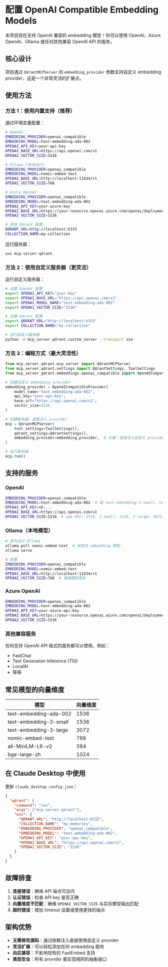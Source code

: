 # 配置 OpenAI Compatible Embedding Models

本项目现在支持 OpenAI 兼容的 embedding 模型！你可以使用 OpenAI、Azure OpenAI、Ollama 或任何其他兼容 OpenAI API 的服务。

## 核心设计

项目通过 `QdrantMCPServer` 的 `embedding_provider` 参数支持自定义 embedding provider，这是一个非常灵活的扩展点。

## 使用方法

### 方法 1：使用内置支持（推荐）

通过环境变量配置：

```bash
# OpenAI
EMBEDDING_PROVIDER=openai_compatible
EMBEDDING_MODEL=text-embedding-ada-002
OPENAI_API_KEY=your-api-key
OPENAI_BASE_URL=https://api.openai.com/v1
OPENAI_VECTOR_SIZE=1536

# Ollama (本地运行)
EMBEDDING_PROVIDER=openai_compatible
EMBEDDING_MODEL=nomic-embed-text
OPENAI_BASE_URL=http://localhost:11434/v1
OPENAI_VECTOR_SIZE=768

# Azure OpenAI
EMBEDDING_PROVIDER=openai_compatible
EMBEDDING_MODEL=text-embedding-ada-002
OPENAI_API_KEY=your-azure-key
OPENAI_BASE_URL=https://your-resource.openai.azure.com/openai/deployments/your-deployment
OPENAI_VECTOR_SIZE=1536

# 其他 Qdrant 配置
QDRANT_URL=http://localhost:6333
COLLECTION_NAME=my-collection
```

运行服务器：
```bash
uvx mcp-server-qdrant
```

### 方法 2：使用自定义服务器（更灵活）

运行自定义服务器：

```bash
# 设置 OpenAI 配置
export OPENAI_API_KEY="your-key"
export OPENAI_BASE_URL="https://api.openai.com/v1"
export OPENAI_MODEL_NAME="text-embedding-ada-002"
export OPENAI_VECTOR_SIZE="1536"

# 设置 Qdrant 配置
export QDRANT_URL="http://localhost:6333"
export COLLECTION_NAME="my-collection"

# 运行自定义服务器
python -m mcp_server_qdrant.custom_server --transport sse
```

### 方法 3：编程方式（最大灵活性）

```python
from mcp_server_qdrant.mcp_server import QdrantMCPServer
from mcp_server_qdrant.settings import QdrantSettings, ToolSettings
from mcp_server_qdrant.embeddings.openai_compatible import OpenAICompatibleProvider

# 创建自定义 embedding provider
embedding_provider = OpenAICompatibleProvider(
    model_name="text-embedding-ada-002",
    api_key="your-api-key",
    base_url="https://api.openai.com/v1",
    vector_size=1536
)

# 创建服务器，直接注入 provider
mcp = QdrantMCPServer(
    tool_settings=ToolSettings(),
    qdrant_settings=QdrantSettings(),
    embedding_provider=embedding_provider,  # 关键：直接注入自定义 provider
)

# 运行服务器
mcp.run()
```

## 支持的服务

### OpenAI
```bash
EMBEDDING_PROVIDER=openai_compatible
EMBEDDING_MODEL=text-embedding-ada-002  # 或 text-embedding-3-small, text-embedding-3-large
OPENAI_API_KEY=sk-...
OPENAI_BASE_URL=https://api.openai.com/v1
OPENAI_VECTOR_SIZE=1536  # ada-002: 1536, 3-small: 1536, 3-large: 3072
```

### Ollama（本地模型）
```bash
# 首先运行 Ollama
ollama pull nomic-embed-text  # 或其他 embedding 模型
ollama serve

# 配置
EMBEDDING_PROVIDER=openai_compatible
EMBEDDING_MODEL=nomic-embed-text
OPENAI_BASE_URL=http://localhost:11434/v1
OPENAI_VECTOR_SIZE=768  # 根据模型而定
```

### Azure OpenAI
```bash
EMBEDDING_PROVIDER=openai_compatible
EMBEDDING_MODEL=text-embedding-ada-002
OPENAI_API_KEY=your-azure-api-key
OPENAI_BASE_URL=https://your-resource.openai.azure.com/openai/deployments/your-deployment-name
OPENAI_VECTOR_SIZE=1536
```

### 其他兼容服务

任何支持 OpenAI API 格式的服务都可以使用，例如：
- FastChat
- Text Generation Inference (TGI)
- LocalAI
- 等等

## 常见模型的向量维度

| 模型 | 向量维度 |
|-----|---------|
| text-embedding-ada-002 | 1536 |
| text-embedding-3-small | 1536 |
| text-embedding-3-large | 3072 |
| nomic-embed-text | 768 |
| all-MiniLM-L6-v2 | 384 |
| bge-large-zh | 1024 |

## 在 Claude Desktop 中使用

更新 `claude_desktop_config.json`：

```json
{
  "qdrant": {
    "command": "uvx",
    "args": ["mcp-server-qdrant"],
    "env": {
      "QDRANT_URL": "http://localhost:6333",
      "COLLECTION_NAME": "my-memories",
      "EMBEDDING_PROVIDER": "openai_compatible",
      "EMBEDDING_MODEL": "text-embedding-ada-002",
      "OPENAI_API_KEY": "your-api-key",
      "OPENAI_BASE_URL": "https://api.openai.com/v1",
      "OPENAI_VECTOR_SIZE": "1536"
    }
  }
}
```

## 故障排查

1. **连接错误**：确保 API 端点可访问
2. **认证错误**：检查 API key 是否正确
3. **向量维度不匹配**：确保 `OPENAI_VECTOR_SIZE` 与实际模型输出匹配
4. **超时错误**：增加 timeout 设置或使用更快的端点

## 架构优势

- **无需修改源码**：通过依赖注入直接使用自定义 provider
- **灵活扩展**：可以轻松添加任何 embedding 服务
- **向后兼容**：不影响现有的 FastEmbed 支持
- **类型安全**：所有 provider 都实现相同的抽象接口
